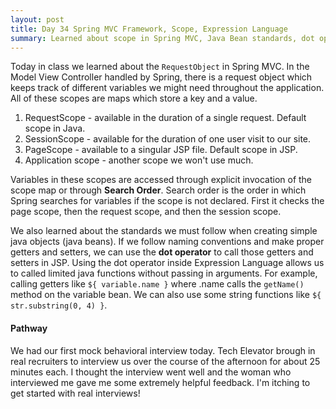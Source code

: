 ```yaml
---
layout: post
title: Day 34 Spring MVC Framework, Scope, Expression Language
summary: Learned about scope in Spring MVC, Java Bean standards, dot operator in Expression Language. First round of mock interviews. 
---
```


Today in class we learned about the `RequestObject` in Spring MVC. In the Model View Controller handled by Spring, there is a request object which keeps track of different variables we might need throughout the application. All of these scopes are maps which store a key and a value. 
1. RequestScope - available in the duration of a single request. Default scope in Java.
2. SessionScope - available for the duration of one user visit to our site.
3. PageScope - available to a singular JSP file. Default scope in JSP. 
4. Application scope - another scope we won't use much. 

Variables in these scopes are accessed through explicit invocation of the scope map or through **Search Order**. Search order is the order in which Spring searches for variables if the scope is not declared. First it checks the page scope, then the request scope, and then the session scope. 

We also learned about the standards we must follow when creating simple java objects (java beans). If we follow naming conventions and make proper getters and setters, we can use the **dot operator** to call those getters and setters in JSP. Using the dot operator inside Expression Language allows us to called limited java functions without passing in arguments. For example, calling getters like `${ variable.name }` where .name calls the `getName()` method on the variable bean. We can also use some string functions like `${ str.substring(0, 4) }`. 

#### Pathway 
We had our first mock behavioral interview today. Tech Elevator brough in real recruiters to interview us over the course of the afternoon for about 25 minutes each. I thought the interview went well and the woman who interviewed me gave me some extremely helpful feedback. I'm itching to get started with real interviews!  